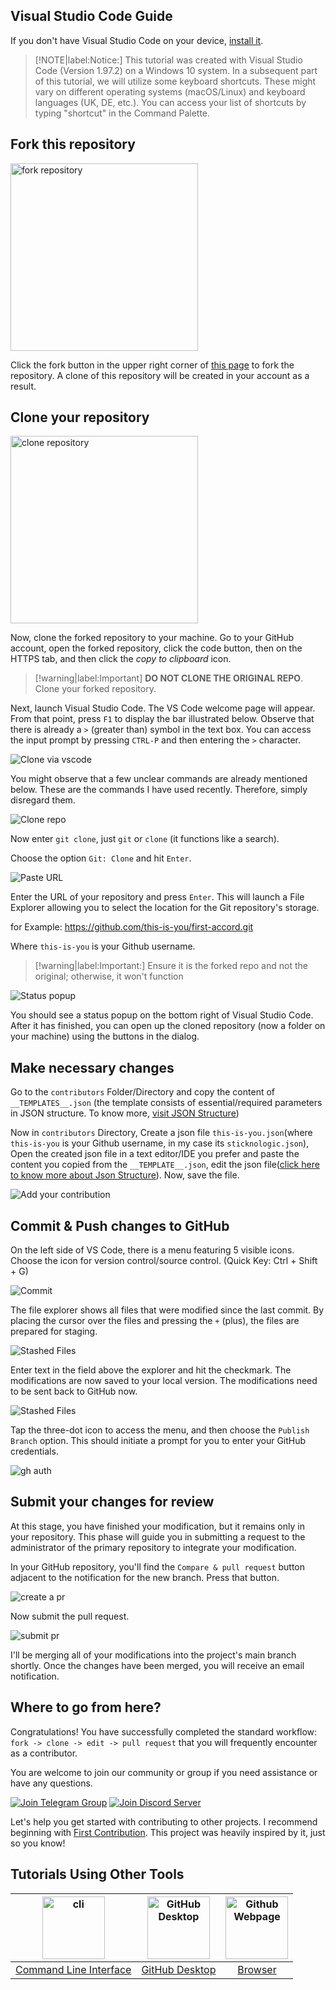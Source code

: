 ## Visual Studio Code Guide

If you don't have Visual Studio Code on your device, [install it](https://code.visualstudio.com/download).

 > [!NOTE|label:Notice:]
 > This tutorial was created with Visual Studio Code (Version 1.97.2) on a Windows 10 system. In a subsequent part of this tutorial, we will utilize some keyboard shortcuts. These might vary on different operating systems (macOS/Linux) and keyboard languages (UK, DE, etc.). You can access your list of shortcuts by typing "shortcut" in the Command Palette.

## Fork this repository

<img width="300" src="/assets/fork.png" alt="fork repository" />

Click the fork button in the upper right corner of [this page](https://github.com/STICKnoLOGIC/first-accord) to fork the repository. A clone of this repository will be created in your account as a result.

## Clone your repository

<img width="300" src="/assets/cli/clone.png" alt="clone repository" />

Now, clone the forked repository to your machine. Go to your GitHub account, open the forked repository, click the code button, then on the HTTPS tab, and then click the _copy to clipboard_ icon.

 > [!warning|label:Important]
 > __DO NOT CLONE THE ORIGINAL REPO__. Clone your forked repository.

Next, launch Visual Studio Code. The VS Code welcome page will appear. From that point, press `F1` to display the bar illustrated below. Observe that there is already a `>` (greater than) symbol in the text box. You can access the input prompt by pressing `CTRL-P` and then entering the `>` character.

<img src="/assets/vscode/clone.png" alt="Clone via vscode" />

You might observe that a few unclear commands are already mentioned below. These are the commands I have used recently. Therefore, simply disregard them.

<img src="/assets/vscode/clone1.png" alt="Clone repo" />

Now enter `git clone`, just `git` or `clone` (it functions like a search).

Choose the option `Git: Clone` and hit `Enter`.

<img src="/assets/vscode/clone2.png" alt="Paste URL" />

Enter the URL of your repository and press `Enter`. This will launch a File Explorer allowing you to select the location for the Git repository's storage.

for Example:
    https://github.com/this-is-you/first-accord.git

Where `this-is-you` is your Github username.

> [!warning|label:Important:]
> Ensure it is the forked repo and not the original; otherwise, it won't function

<img src="/assets/vscode/clone3.png" alt="Status popup" />

You should see a status popup on the bottom right of Visual Studio Code. After it has finished, you can open up the cloned repository (now a folder on your machine) using the buttons in the dialog.

## Make necessary changes

Go to the `contributors` Folder/Directory and copy the content of `__TEMPLATES__.json` (the template consists of essential/required parameters in JSON structure. To know more, [visit JSON Structure](json-structure))

Now in `contributors` Directory, Create a json file `this-is-you.json`(where `this-is-you` is your Github username, in my case its `sticknologic.json`), Open the created json file in a text editor/IDE you prefer and paste the content you copied from the `__TEMPLATE__.json`, edit the json file([click here to know more about Json Structure](json-structure)). Now, save the file.

<img src="/assets/vscode/changes.png" alt="Add your contribution" />

## Commit & Push changes to GitHub

On the left side of VS Code, there is a menu featuring 5 visible icons. Choose the icon for version control/source control. (Quick Key: Ctrl + Shift + G)

<img src="/assets/vscode/commit.png" alt="Commit" />

The file explorer shows all files that were modified since the last commit. By placing the cursor over the files and pressing the `+` (plus), the files are prepared for staging.

<img src="/assets/vscode/commit1.png" alt="Stashed Files">

Enter text in the field above the explorer and hit the checkmark. The modifications are now saved to your local version. The modifications need to be sent back to GitHub now.

<img src="/assets/vscode/push.png" alt="Stashed Files">

Tap the three-dot icon to access the menu, and then choose the `Publish Branch` option. This should initiate a prompt for you to enter your GitHub credentials.

<img src="/assets/vscode/gh-auth.png" alt="gh auth">

## Submit your changes for review

At this stage, you have finished your modification, but it remains only in your repository. This phase will guide you in submitting a request to the administrator of the primary repository to integrate your modification.

In your GitHub repository, you'll find the `Compare & pull request` button adjacent to the notification for the new branch. Press that button.

<img src="/assets/compare-and-pull.png" alt="create a pr" />

Now submit the pull request.

<img src="/assets/submit-pull-request.png" alt="submit pr" />

I'll be merging all of your modifications into the project's main branch shortly. Once the changes have been merged, you will receive an email notification. 

## Where to go from here?

Congratulations! You have successfully completed the standard workflow: `fork -> clone -> edit -> pull request` that you will frequently encounter as a contributor.

You are welcome to join our community or group if you need assistance or have any questions.

[![Join Telegram Group](https://img.shields.io/badge/Telegram-26A5E4?style=flat&logo=telegram&logoColor=white)](https://t.me/+D51ix1qENBs0ZWRI)
[![Join Discord Server](https://dcbadge.limes.pink/api/server/https://discord.gg/zkspfFwqDg?style=flat)](https://discord.com)

Let's help you get started with contributing to other projects. I recommend beginning with [First Contribution](https://github.com/firstcontributions/first-contributions). This project was heavily inspired by it, just so you know!

## Tutorials Using Other Tools
| <img alt="cli" src="https://raw.githubusercontent.com/felixse/FluentTerminal/refs/heads/master/Icons/Icon_no_margin.png" width="100"> | <img alt="GitHub Desktop" src="https://desktop.github.com/images/desktop-icon.svg" width="100"> | <img alt="Github Webpage" src="/assets/web.svg" width=100> |
| :------------------: | :------------------: | :------------------: |  
| [Command Line Interface](guide/github-cli) | [GitHub Desktop](guide/github-desktop) |[Browser](guide/github-browser)

